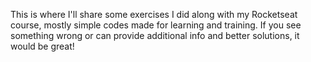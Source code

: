 This is where I'll share some exercises I did along with my Rocketseat course, mostly simple codes made for learning and training. If you see something wrong or can provide additional info and better solutions, it would be great!
